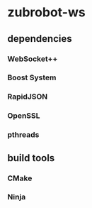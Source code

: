 # zubrobot-ws

## dependencies

### WebSocket++
### Boost System
### RapidJSON
### OpenSSL
### pthreads

## build tools
### CMake
### Ninja
